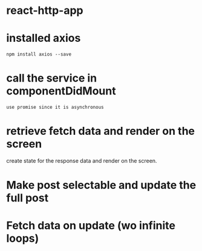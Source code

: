 # react-http-app
 
# installed axios 
    npm install axios --save
    
# call the service in componentDidMount
    use promise since it is asynchronous 

# retrieve fetch data and render on the screen
   create state for the response data and render on the screen.

# Make post selectable and update the full post

# Fetch data on update (wo infinite loops)


   